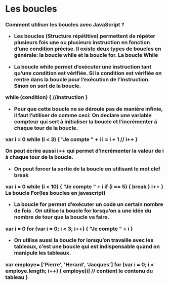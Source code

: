 <h1> Les boucles

<h3> Comment utiliser les boucles avec JavaScript ?

- Les boucles (Structure répétitive) permettent de répéter plusieurs fois une ou plusieurs instruction en fonction d’une condition précise. Il existe deux types de boucles en générale: la boucle while et la boucle for.
La boucle While

- La boucle while permet d’exécuter une instruction tant qu’une condition est vérifiée. Si la condition est vérifiée on rentre dans la boucle pour l’exécution de l’instruction. Sinon on sort de la boucle.
	
while (condition) {
    //instruction
}

- Pour que cette boucle ne se déroule pas de manière infinie, il faut l’utiliser de comme ceci: On declare une variable compteur qui sert  à initialiser la boucle et l’incrémenter  à chaque tour de la boucle.


var i = 0 
while (i < 3) {
    "Je compte " + i
    i = i + 1 // i++ 
}

On peut écrire aussi i++ qui permet d’incrémenter la valeur de i  à chaque tour de la boucle.

- On peut forcer la sortie de la boucle en utilisant le mot clef break
	
var i = 0 
while (i < 10) {
    "Je compte " + i
    if (i == 5) {
        break
    }
    i++
}
La boucle For(les boucles en javascript)

- La boucle for permet d’exécuter un code un certain nombre de fois . On utilise la boucle for lorsqu’on a une idée du nombre de tour que la boucle va faire.

	
var i = 0 
for (var i = 0; i < 3; i++) {
    "Je compte " + i
}

- On utilise aussi la boucle for lorsqu’on travaille avec les tableaux, c’est une boucle qui est indispensable quand on manipule les tableaux.

	
var employe= ['Pierre', 'Herard', 'Jacques']
for (var i = 0; i < employe.length; i++) {
    employe[i] // contient le contenu du tableau
}